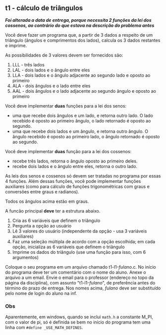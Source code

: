 ## t1 - cálculo de triângulos

***Foi alterada a data de entrega, porque necessita 2 funções da lei dos cossenos, ao contrário do que estava na descrição do problema antes***

Você deve fazer um programa que, a partir de 3 dados a respeito de um triângulo (ângulos e comprimentos dos lados), calcula os 3 dados restantes e imprime.

As possibilidades de 3 valores devem ser fornecidos são:
1. LLL - três lados
2. LAL - dois lados e o ângulo entre eles
3. LLA - dois lados e o ângulo adjacente ao segundo lado e oposto ao primeiro
5. ALA - dois ângulos e o lado entre eles
4. AAL - dois ângulos e o lado adjacente ao segundo ângulo e oposto ao primeiro

Você deve implementar **duas** funções para a lei dos senos:
- uma que recebe dois ângulos e um lado, e retorna outro lado. O lado recebido é oposto ao primeiro ângulo, o lado retornado é oposto ao segundo.
- uma que recebe dois lados e um ângulo, e retorna outro ângulo. O ângulo recebido é oposto ao primeiro lado, o ângulo retornado é oposto ao segundo.

Você deve implementar **duas** função para a lei dos cossenos:
- recebe três lados, retorna o ângulo oposto ao primeiro deles.
- recebe dois lados e o ângulo entre eles, retorna o outro lado.

As leis dos senos e cossenos só devem ser tratadas no programa por essas 4 funções.
Além dessas funções, você pode implementar funções auxiliares (como para cálculo de funções trigonométricas com graus e conversões entre graus e radianos). 

Todos os ângulos acima estão em graus.

A funcão principal **deve** ter a estrutura abaixo.
1. Cria as 6 variáveis que definem o triângulo
1. Pergunta a opção ao usuário
2. Lê 3 valores do usuário (independente da opção - usa 3 variáveis auxiliares)
3. Faz uma seleção múltipla de acordo com a opção escolhida; em cada opção, inicializa as 6 variáveis que definem o triângulo
4. Imprime os dados do triângulo (use uma função para isso, com 6 argumentos)

Coloque o seu programa em um arquivo chamado t1-l1-*fulano*.c.
No início do programa deve ter um comentário com o nome do aluno.
Anexe o arquivo a um email.
Envie o email para o professor (endereço no topo da página da disciplina), com assunto "t1-l1-*fulano*", de preferência antes do término do prazo de entrega.
Nos nomes acima, *fulano* deve ser substituído pelo nome de login do aluno na inf.

### Obs

Aparentemente, em windows, quando se inclui `math.h` a constante M_PI, com o valor de pi, só é definida se bem no início do programa tem uma linha com `#define _USE_MATH_DEFINES`.
